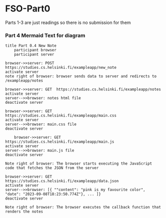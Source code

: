 # FSO-Part0

Parts 1-3 are just readings so there is no submission for them


### Part 4 Mermaid Text for diagram
    title Part 0.4 New Note
        participant browser
        participant server

    browser->>server: POST https://studies.cs.helsinki.fi/exampleapp/new_note
    activate server
    note right of browser: browser sends data to server and redirects to /exampleapp/notes

    browser->>server: GET  https://studies.cs.helsinki.fi/exampleapp/notes
    activate server
    server-->>browser: notes html file
    deactivate server

    browser->>server: GET https://studies.cs.helsinki.fi/exampleapp/main.css
    activate server
    server-->>browser: main.css file
    deactivate server
    
        browser->>server: GET https://studies.cs.helsinki.fi/exampleapp/main.js
    activate server
    server-->>browser: main.js file
    deactivate server

    Note right of browser: The browser starts executing the JavaScript code that fetches the JSON from the server

    browser->>server: GET https://studies.cs.helsinki.fi/exampleapp/data.json
    activate server
    server-->>browser: [{ ""content": "pink is my favourite color", "date": "2023-09-08T18:23:50.774Z"}, ... ]}
    deactivate server

    Note right of browser: The browser executes the callback function that renders the notes      
